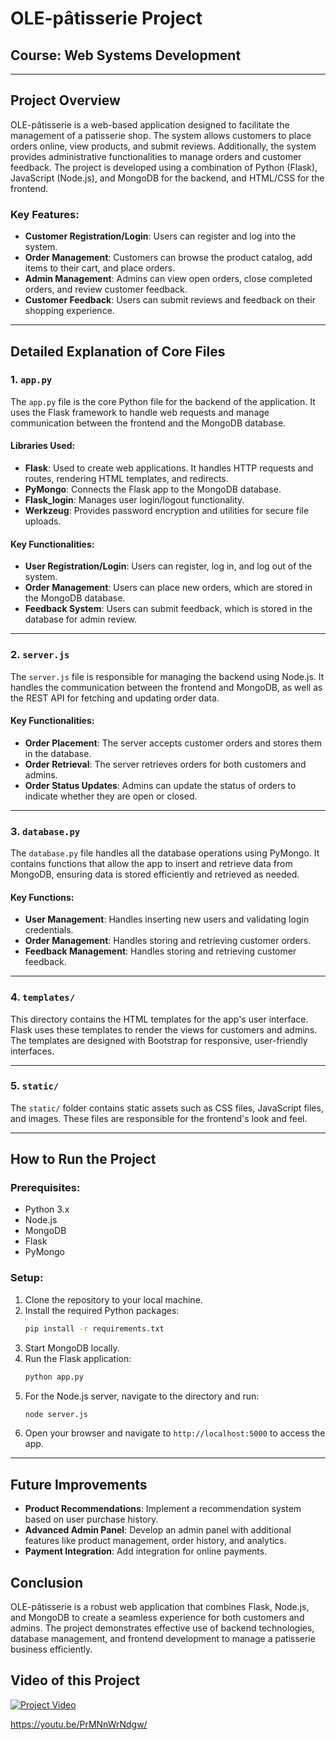 
# OLE-pâtisserie Project

## Course: Web Systems Development

---

## Project Overview
OLE-pâtisserie is a web-based application designed to facilitate the management of a patisserie shop. The system allows customers to place orders online, view products, and submit reviews. Additionally, the system provides administrative functionalities to manage orders and customer feedback. The project is developed using a combination of Python (Flask), JavaScript (Node.js), and MongoDB for the backend, and HTML/CSS for the frontend.

### Key Features:
- **Customer Registration/Login**: Users can register and log into the system.
- **Order Management**: Customers can browse the product catalog, add items to their cart, and place orders.
- **Admin Management**: Admins can view open orders, close completed orders, and review customer feedback.
- **Customer Feedback**: Users can submit reviews and feedback on their shopping experience.

---

## Detailed Explanation of Core Files

### 1. `app.py`
The `app.py` file is the core Python file for the backend of the application. It uses the Flask framework to handle web requests and manage communication between the frontend and the MongoDB database.

#### Libraries Used:
- **Flask**: Used to create web applications. It handles HTTP requests and routes, rendering HTML templates, and redirects.
- **PyMongo**: Connects the Flask app to the MongoDB database.
- **Flask_login**: Manages user login/logout functionality.
- **Werkzeug**: Provides password encryption and utilities for secure file uploads.

#### Key Functionalities:
- **User Registration/Login**: Users can register, log in, and log out of the system.
- **Order Management**: Users can place new orders, which are stored in the MongoDB database.
- **Feedback System**: Users can submit feedback, which is stored in the database for admin review.

---

### 2. `server.js`
The `server.js` file is responsible for managing the backend using Node.js. It handles the communication between the frontend and MongoDB, as well as the REST API for fetching and updating order data.

#### Key Functionalities:
- **Order Placement**: The server accepts customer orders and stores them in the database.
- **Order Retrieval**: The server retrieves orders for both customers and admins.
- **Order Status Updates**: Admins can update the status of orders to indicate whether they are open or closed.

---

### 3. `database.py`
The `database.py` file handles all the database operations using PyMongo. It contains functions that allow the app to insert and retrieve data from MongoDB, ensuring data is stored efficiently and retrieved as needed.

#### Key Functions:
- **User Management**: Handles inserting new users and validating login credentials.
- **Order Management**: Handles storing and retrieving customer orders.
- **Feedback Management**: Handles storing and retrieving customer feedback.

---

### 4. `templates/`
This directory contains the HTML templates for the app's user interface. Flask uses these templates to render the views for customers and admins. The templates are designed with Bootstrap for responsive, user-friendly interfaces.

---

### 5. `static/`
The `static/` folder contains static assets such as CSS files, JavaScript files, and images. These files are responsible for the frontend's look and feel.

---

## How to Run the Project

### Prerequisites:
- Python 3.x
- Node.js
- MongoDB
- Flask
- PyMongo

### Setup:
1. Clone the repository to your local machine.
2. Install the required Python packages:
   ```bash
   pip install -r requirements.txt
   ```
3. Start MongoDB locally.
4. Run the Flask application:
   ```bash
   python app.py
   ```
5. For the Node.js server, navigate to the directory and run:
   ```bash
   node server.js
   ```
6. Open your browser and navigate to `http://localhost:5000` to access the app.

---

## Future Improvements
- **Product Recommendations**: Implement a recommendation system based on user purchase history.
- **Advanced Admin Panel**: Develop an admin panel with additional features like product management, order history, and analytics.
- **Payment Integration**: Add integration for online payments.

## Conclusion
OLE-pâtisserie is a robust web application that combines Flask, Node.js, and MongoDB to create a seamless experience for both customers and admins. The project demonstrates effective use of backend technologies, database management, and frontend development to manage a patisserie business efficiently.

## Video of this Project
[![Project Video](https://https://youtu.be/PrMNnWrNdgw)](https://youtu.be/PrMNnWrNdgw)

https://youtu.be/PrMNnWrNdgw/

